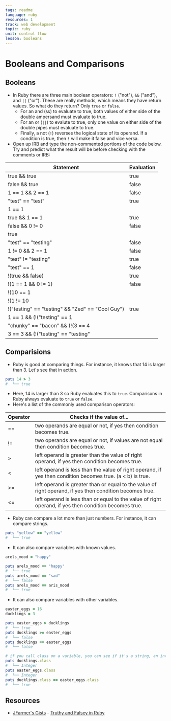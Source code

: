 ```yaml
---
tags: readme
language: ruby
resources: 1
track: web development
topic: ruby
unit: control flow
lesson: booleans
---
```


# Booleans and Comparisons

## Booleans

* In Ruby there are three main boolean operators: `!` ("not"), `&&` ("and"), and `||` ("or"). These are really methods, which means they have return values. So what do they return? Only `true` or `false`. 
  * For an and (`&&`) to evaluate to true, both values of either side of the double ampersand must evaluate to true.
  * For an or (`||`) to evalute to true, only one value on either side of the double pipes must evaluate to true.
  * Finally, a not (`!`) reverses the logical state of its operand. If a condition is true, then `!` will make it false and vice versa.
* Open up IRB and type the non-commented portions of the code below. Try and predict what the result will be before checking with the comments or IRB:

|Statement                                                | Evaluation |
|---------------------------------------------------------|------------|
|true && true                                             | true       |
|false && true                                            | false      |
|1 == 1 && 2 == 1                                         | false      |
|"test" == "test"                                         | true       |
|1 == 1 || 2 != 1                                         | true       |
|true && 1 == 1                                           | true       |
|false && 0 != 0                                          | false      |
|true || 1 == 1                                           | true       |
|"test" == "testing"                                      | false      |
|1 != 0 && 2 == 1                                         | false      |
|"test" != "testing"                                      | true       |
|"test" == 1                                              | false      |
|!(true && false)                                         | true       |
|!(1 == 1 && 0 != 1)                                      | false      |
|!(10 == 1 || 1000 == 1000)                               | false      |
|!(1 != 10 || 3 == 4)                                     | false      |
|!("testing" == "testing" && "Zed" == "Cool Guy")         | true       |
|1 == 1 && (!("testing" == 1 || 1 == 0))                  | true       |
|"chunky" == "bacon" && (!(3 == 4 || 3 == 3))             | false      |
|3 == 3 && (!("testing" == "testing" || "Ruby" == "Fun")) | false      |

## Comparisions

* Ruby is good at comparing things. For instance, it knows that 14 is larger than 3. Let's see that in action.

```rb
puts 14 > 3
#  └── true
```

* Here, 14 is larger than 3 so Ruby evaluates this to `true`. Comparisons in Ruby always evaluate to `true` or `false`.
* Here's a list of the commonly used comparison operators:

Operator               | Checks if the value of...
-----------------------|--------------------------------------------
==                     | two operands are equal or not, if yes then condition becomes true.
!=                     | two operands are equal or not, if values are not equal then condition becomes true.
>                      | left operand is greater than the value of right operand, if yes then condition becomes true.
<                      | left operand is less than the value of right operand, if yes then condition becomes true.  (a < b) is true.
>=                     | left operand is greater than or equal to the value of right operand, if yes then condition becomes true.
<=                     | left operand is less than or equal to the value of right operand, if yes then condition becomes true.

* Ruby can compare a lot more than just numbers. For instance, it can compare strings.

```rb
puts "yellow" == "yellow"
#  └── true
```

* It can also compare variables with known values.

```rb
arels_mood = "happy"

puts arels_mood == "happy"
#  └── true
puts arels_mood == "sad"
#  └── false
puts arels_mood == aris_mood
#  └── true
```

* It can also compare variables with other variables.

```rb
easter_eggs = 16
ducklings = 3

puts easter_eggs > ducklings
#  └── true
puts ducklings >= easter_eggs
#  └── false
puts ducklings == easter_eggs
#  └── false

# if you call class on a variable, you can see if it's a string, an integer, etc.
puts ducklings.class
#  └── Integer
puts easter_eggs.class
#  └── Integer
puts ducklings.class == easter_eggs.class
#  └── true
```

## Resources
* [JFarmer's Gists](https://gist.github.com/jfarmer/) - [Truthy and Falsey in Ruby](https://gist.github.com/jfarmer/2647362)

